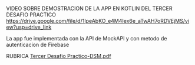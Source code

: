 VIDEO SOBRE DEMOSTRACION DE LA APP EN KOTLIN DEL TERCER DESAFIO PRACTICO
https://drive.google.com/file/d/1IpeAbKO_e4M4Iex6e_aTwAH7oRDVEjMS/view?usp=drive_link

La app fue implementada con la API de MockAPI y con metodo de autenticacion de Firebase

RUBRICA 
[Tercer Desafio Practico-DSM.pdf](https://github.com/user-attachments/files/20146876/Tercer.Desafio.Practico-DSM.pdf)
